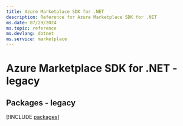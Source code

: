 ```yaml
---
title: Azure Marketplace SDK for .NET
description: Reference for Azure Marketplace SDK for .NET
ms.date: 07/29/2024
ms.topic: reference
ms.devlang: dotnet
ms.service: marketplace
---
```

# Azure Marketplace SDK for .NET - legacy
## Packages - legacy
[!INCLUDE [packages](marketplace-index.md)]